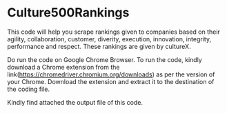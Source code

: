 # Culture500Rankings

This code will help you scrape rankings given to companies based on their agility, collaboration, customer, diverity, execution, innovation, integrity, performance and respect. These rankings are given by cultureX. 

Do run the code on Google Chrome Browser. To run the code, kindly download a Chrome extension from the link(https://chromedriver.chromium.org/downloads) as per the version of your Chrome. Download the extension and extract it to the destination of the coding file.

Kindly find attached the output file of this code.

